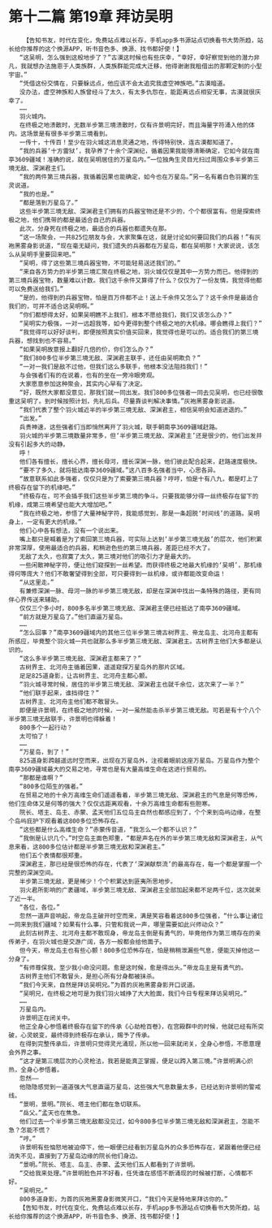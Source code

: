 # 第十二篇 第19章 拜访吴明
        【告知书友，时代在变化，免费站点难以长存，手机app多书源站点切换看书大势所趋，站长给你推荐的这个换源APP，听书音色多、换源、找书都好使！】
       “这吴明，怎么强到这般地步了？”古漠这时候也有些庆幸，“幸好，幸好察觉到他的潜力非凡，我就想办法施恩于人类族群，人类族群能完成大迁移，他得谢谢我租借出的那颗定制的小型宇宙。”
       “凭借这份交情在，只要躲远点，他应该不会太追究我虚空神族吧。”古漠暗道。
       没办法，虚空神族和人族曾经斗了太久，有太多仇怨在，能距离远点相安无事，古漠就很庆幸了。
       ……
       羽火城内。
       在终极之地溃散时，无数半步第三境溃散时，仅有许景明完好，而且海量字符涌入他的体内。这场景是有很多半步第三境看到。
       一传十，十传百！至少在羽火城这消息灵通之地，传得特别快，连古漠都知道了。
       “我的兵器‘十方雷狱’，我孕养了十余个深渊纪，循着因果我能够清晰确定，它如今就在南亭3609疆域！准确的说，就在吴明居住的万星岛内。”一位独角生灵目光扫过周围众多半步第三境无敌、深渊君主们。
       “我的两件第三境兵器，我循着因果也能确定，如今也在万星岛。”另一名有着白色羽翼的生灵说道。
       “我的也是。”
       “都是落到万星岛了。”
       这些半步第三境无敌、深渊君主们拥有的兵器宝物还是不少的，个个都很富有。但是探索终极之地，他们携带的都是最适合自己的兵器。
       此次，分身死在终极之地，最适合的兵器也都遗失在那。
       “这一场聚会，一共825位朋友与会，大家聚集在这，就是讨论如何要回我们的兵器！”有灰袍黑雾身影说道，“现在毫无疑问，我们遗失的兵器都在万星岛，都在吴明那！大家说说，该怎么从吴明手里要回来吧。”
       “吴明，得了这些第三境兵器宝物，不可能轻易送还我们的。”
       “来自各方势力的半步第三境汇聚在终极之地，羽火城仅仅是其中一方势力而已。他得到的第三境兵器宝物，数量难以计数。我们这千余件又算得了什么？仅仅为了一份友情，我觉得他都可以免费送给我们。”
       “是的，他得到的兵器宝物，怕是百万件都不止！送上千余件又怎么了？这千余件是最适合我们的，可并不适合这吴明啊。”
       “你们都想得太好，如果吴明瞧不上我们，根本不愿给我们，我们又该怎么办？”
       “吴明实力极强，一对一远超我等，如今更得到整个终极之地的大机缘。哪会瞧得上我们？”
       “我觉得可以好好谈判，即便按照真实价值买回来，我觉得也是可以的。适合我们的第三境兵器，想找到也不容易。”
       “如果吴明故意报上翻好几倍的价，你们怎么办？”
       “我们800多位半步第三境无敌、深渊君主联手，还任由吴明欺负？”
       “一对一我们是敌不过他，但我们这么多联手，他根本没法阻挡我们！”
       与会强者们有的在说着，也有的坐在一旁冷眼旁观。
       大家愿意参加这种聚会，其实内心早有了决定。
       “好，既然大家都没意见，那我们就一同出发。我们800多位强者一同去见吴明，也已经很敬重这吴明了。到时候按照计划，先礼后兵。尽量靠谈判解决事情。”灰袍黑雾身影说道。
       “我们代表了整个羽火城近半的半步第三境无敌、深渊君主，相信吴明会知道进退的。”
       “出发。”
       兵贵神速，这些强者们当即悄然离开了羽火城，联手朝南亭3609疆域赶路。
       羽火城的半步第三境数量非常多，但‘半步第三境无敌、深渊君主’还是很少的，他们出发并没有引起多大的动静。
       呼！
       他们各有擅长，擅长心界，擅长母河，擅长深渊一脉，他们彼此配合起来，赶路速度极快。
       “要不了多久，就将抵达南亭3609疆域。”这八百多名强者当中，心思各异。
       “故意联系如此多强者，仅仅只是为了索要第三境兵器？哼哼，怕是十有八九，都是盯上了终极存在留下的机缘吧。”
       “终极存在，可不会插手我们这些半步第三境的争斗。只要我能够分得一丝终极存在留下的机缘，成第三境希望也能大大增加吧。”
       “我在终极之地，参悟了大量神秘字符，我能感觉到，那是一条超脱‘时间线’的道路。吴明身上，一定有更大的机缘。”
       他们心中各有想法，没有一个说出来。
       嘴上都只是喊着是为了索回第三境兵器，可实际上达到‘半步第三境无敌’的层次，他们积累非常深厚，使用最适合的兵器，和稍逊色些的第三境兵器，差距已经不大了。
       无敌了太久，也寂寞了太久，第三境对他们的吸引力才是最大的。
       一些闲散神秘字符，便让他们窥探到一丝希望。而获得终极之地最大机缘的‘吴明’，那机缘得何等庞大？他们不敢奢望得到全部，可只要得到一丝机缘，或许都能改变命运！
       “从这里走。”
       有兼修深渊一脉、母河一脉的半步第三境无敌，却是在深渊中找出一条特殊的路径，更有同伴心界传送来辅助。
       仅仅三个多小时，800多名半步第三境无敌、深渊君主便已经抵达了南亭3609疆域。
       “前方就是万星岛了。”他们直逼万星岛。
       ……
       “怎么回事？”南亭3609疆域内的其他三位半步第三境古树界主、帝龙岛主、北河舟主都有所感应，毕竟整个羽火城一共也就那么多半步第三境无敌、深渊君主。古树界主他们大多都是认识的。
       “这么多半步第三境无敌、深渊君主都来了？”
       古树界主、北河舟主循着因果，遥遥窥探万星岛外的那片区域。
       足足825道身影，让古树界主、北河舟主都心颤。
       “羽火城寻常时候，居住的半步第三境无敌、深渊君主也就千余位，这次来了一半？”
       “他们联手起来，谁挡得住？”
       古树界主、北河舟主他们都不敢冒头。
       即便是许景明，在终极之地的时候，一对一虽然能击杀半步第三境无敌。可若是有十个八个半步第三境无敌联手，许景明也得躲着！
       800多个一起行动？
       太可怕了！
       ……
       “万星岛，到了！”
       825道身影跨越遥远时空而来，出现在万星岛外，注视着眼前这座万星岛。万星岛作为整个南亭3609疆域最大的交易之地，寻常也是有大量高维生命在这进行贸易的。
       “那都是谁啊？”
       “800多位陌生的强者。”
       在贸易之地的十余万高维生命们遥遥看着，半步第三境无敌、深渊君主的气息是何等恐怖，他们生命体又是何等的强大？仅仅远距离观看，十余万高维生命都有些胆寒。
       院长、塔主、岛主、赤蒙、孟天他们五位岛主自然也都感应到了，个个来到岛屿边缘，在整个岛屿庇护下观看着这800多位恐怖存在。
       “这些都是什么高维生命？”赤蒙传音道，“我怎么一个都不认识？”
       “我倒是认识几个。”时空岛主面色郑重，“都是声名在外的半步第三境无敌和深渊君主，从气息来看，这800多位估计都是半步第三境无敌和深渊君主。”
       他们五个表情都很郑重。
       深渊君主，那已经是很恐怖的存在，代表了‘深渊献祭流’的最高存在，每一个都是掌握一个完整的深渊空间。
       半步第三境无敌，更是稀少！个个积累达到匪夷所思地步。
       羽火君所影响的广袤疆域，半步第三境无敌、深渊君主全部加起来都不足两千位，这次就来了近一半。
       “各位，各位。”
       忽然一道声音响起，帝龙岛主破开时空而来，满是笑容看着这800多位强者，“什么事让诸位一同来到我们疆域？如果有什么事，只管和我说一声，哪里需要如此兴师动众？”
       此刻古树界主、北河舟主都不敢现身，帝龙岛主倒是有勇气的，毕竟他作为第三境存在的亲传弟子，在羽火城也是交游广阔，各方一般都会给他面子。
       但今天，帝龙岛主也有些心颤！800多位恐怖存在，怕是稍稍泄漏些气息，便能灭掉他这一分身了。
       “有师尊保我，至少我小命没问题。愈是这时候，愈是得出头。”帝龙岛主是有勇气的。
       古树界主他们不敢冒头，是担心所有分身都被抹杀。
       “我们今天来，自然是拜访吴明兄。”为首的灰袍黑雾身影开口说道。
       “吴明兄，在终极之地可是为我们羽火城挣了大大脸面，我们今日专程来拜访吴明兄。”
       ……
       万星岛内。
       许景明正在闭关中。
       他正全身心参悟着终极存在留下的传承《心劫枪百卷》，在宫殿群中的时候，他就已经有所突破，心灵蜕变，最终得到终极存在承认，赐予了传承。
       在得到完整传承后，许景明只觉得灵光涌现，所以他一回来就闭关，全身心参悟，不愿意理会外界之事。
       “这才是第三境层次的心灵枪法，我若是能真正掌握，便足以跨入第三境。”许景明满心炽热，全身心参悟着。
       忽然——
       他隐隐感觉到一道道强大气息直逼万星岛，这些强大气息数量太多，已经达到许景明的警戒线。
       “景明，景明。”院长、塔主他们都在急切联系。
       “岳父。”孟天也在焦急。
       他们过去一个半步第三境无敌都没见过，如今800多位半步第三境无敌和深渊君主，怎能不急？怎能不慌？
       “哼。”
       许景明有些恼怒地被迫停下，他一眼便已经看到万星岛外的众多恐怖存在，紧跟着他便已经消失不见，直接到了万星岛边缘的院长他们身边。
       “景明。”院长、塔主、岛主、赤蒙、孟天他们五人都看到了许景明。
       “交给我来处理。”许景明脸色并不好看，任凭谁在感悟不断涌现的时候被打断，心情都不好。
       “吴明兄。”
       800多道身影，为首的灰袍黑雾身影微笑开口，“我们今天是特地来拜访你的。”
       【告知书友，时代在变化，免费站点难以长存，手机app多书源站点切换看书大势所趋，站长给你推荐的这个换源APP，听书音色多、换源、找书都好使！】